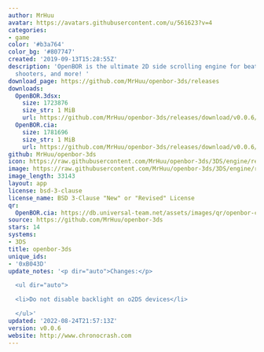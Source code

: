 ```yaml
---
author: MrHuu
avatar: https://avatars.githubusercontent.com/u/561623?v=4
categories:
- game
color: '#b3a764'
color_bg: '#807747'
created: '2019-09-13T15:28:55Z'
description: 'OpenBOR is the ultimate 2D side scrolling engine for beat em'' ups,
  shooters, and more! '
download_page: https://github.com/MrHuu/openbor-3ds/releases
downloads:
  OpenBOR.3dsx:
    size: 1723876
    size_str: 1 MiB
    url: https://github.com/MrHuu/openbor-3ds/releases/download/v0.0.6/OpenBOR.3dsx
  OpenBOR.cia:
    size: 1781696
    size_str: 1 MiB
    url: https://github.com/MrHuu/openbor-3ds/releases/download/v0.0.6/OpenBOR.cia
github: MrHuu/openbor-3ds
icon: https://raw.githubusercontent.com/MrHuu/openbor-3ds/3DS/engine/resources/ctr/OpenBOR_Icon_48x48.png
image: https://raw.githubusercontent.com/MrHuu/openbor-3ds/3DS/engine/resources/ctr/OpenBOR_Logo_256x128.png
image_length: 33143
layout: app
license: bsd-3-clause
license_name: BSD 3-Clause "New" or "Revised" License
qr:
  OpenBOR.cia: https://db.universal-team.net/assets/images/qr/openbor-cia.png
source: https://github.com/MrHuu/openbor-3ds
stars: 14
systems:
- 3DS
title: openbor-3ds
unique_ids:
- '0xB043D'
update_notes: '<p dir="auto">Changes:</p>

  <ul dir="auto">

  <li>Do not disable backlight on o2DS devices</li>

  </ul>'
updated: '2022-08-24T21:57:13Z'
version: v0.0.6
website: http://www.chronocrash.com
---
```

